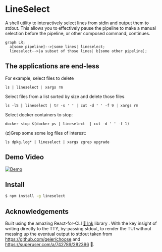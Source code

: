 # LineSelect

A shell utility to interactively select lines from stdin and output them to stdout. This allows you to effectively pause the pipeline to make a manual selection before the pipeline, or other composed command, continues.

```mermaid
graph LR;
  a[some pipeline]-->|some lines| lineselect;
  lineselect-->|a subset of those lines| b[some other pipeline];
```

## The applications are end-less

For example, select files to delete
```
ls | lineselect | xargs rm
```

Select files from a list sorted by size and delete those files
```
ls -lS | lineselect | tr -s ' ' | cut -d ' ' -f 9 | xargs rm
```

Select docker containers to stop:
```
docker stop $(docker ps | lineselect  | cut -d ' ' -f 1)
```

(z)Grep some some log files of interest:
```
ls dpkg.log* | lineselect | xargs zgrep upgrade
```


## Demo Video

[![Demo](https://img.youtube.com/vi/dm6ju1SixIQ/0.jpg)](https://www.youtube.com/watch?v=dm6ju1SixIQ)



## Install

```bash
$ npm install -g lineselect
```

## Acknowledgements

Built using the amazing React-for-CLI [🌈 Ink](https://github.com/vadimdemedes/ink) library . With the key insight of writing directly to the TTY, by-passing stdout, to render the TUI without messing up the eventual output to stdout taken from https://github.com/geier/choose and https://superuser.com/a/742789/282396 🙏.
